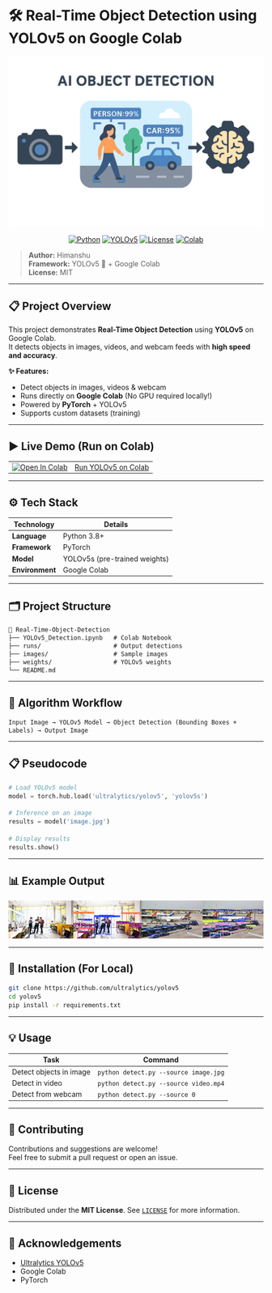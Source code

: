 
# 🛠️ **Real-Time Object Detection using YOLOv5 on Google Colab**

<p align="center">
  <img src="https://raw.githubusercontent.com/himanshu-chauhan-stack/RT_Object_Detection/refs/heads/main/content/sample_data/BANNER/frnt.png" width="600"/>
</p>

<p align="center">
  <a href="#"><img alt="Python" src="https://img.shields.io/badge/Python-3.8%2B-blue?logo=python"></a>
  <a href="#"><img alt="YOLOv5" src="https://img.shields.io/badge/YOLOv5-v7.0-orange?logo=github"></a>
  <a href="#"><img alt="License" src="https://img.shields.io/badge/License-MIT-green.svg"></a>
  <a href="#"><img alt="Colab" src="https://colab.research.google.com/assets/colab-badge.svg"></a>
</p>

> **Author:** Himanshu  
> **Framework:** YOLOv5 🚀 + Google Colab  
> **License:** MIT

---

## 📋 **Project Overview**

This project demonstrates **Real-Time Object Detection** using **YOLOv5** on Google Colab.  
It detects objects in images, videos, and webcam feeds with **high speed and accuracy**.

**✨ Features:**
- Detect objects in images, videos & webcam
- Runs directly on **Google Colab** (No GPU required locally!)
- Powered by **PyTorch** + YOLOv5  
- Supports custom datasets (training)

---

## ▶️ **Live Demo (Run on Colab)**

| | |
|----|-------------------------------------------|
| <a href="https://colab.research.google.com/drive/11NlIcSTc7Fj-972QtefjgK0LDJ_6ODt6?usp=sharing"><img src="https://colab.research.google.com/assets/colab-badge.svg" alt="Open In Colab"/></a> | [Run YOLOv5 on Colab](https://colab.research.google.com/drive/11NlIcSTc7Fj-972QtefjgK0LDJ_6ODt6?usp=sharing) |

---

## ⚙️ **Tech Stack**

| Technology | Details |
|------------|---------|
| **Language** | Python 3.8+ |
| **Framework** | PyTorch |
| **Model** | YOLOv5s (pre-trained weights) |
| **Environment** | Google Colab |

---

## 🗂️ **Project Structure**

```
📁 Real-Time-Object-Detection
├── YOLOv5_Detection.ipynb   # Colab Notebook
├── runs/                    # Output detections
├── images/                  # Sample images
├── weights/                 # YOLOv5 weights
└── README.md
```

---

## 📝 **Algorithm Workflow**

```
Input Image → YOLOv5 Model → Object Detection (Bounding Boxes + Labels) → Output Image
```

---

## 📋 **Pseudocode**

```python
# Load YOLOv5 model
model = torch.hub.load('ultralytics/yolov5', 'yolov5s')

# Inference on an image
results = model('image.jpg')

# Display results
results.show()
```

---

## 📊 **Example Output**

<p align="center">
  <img src="https://raw.githubusercontent.com/himanshu-chauhan-stack/RT_Object_Detection/refs/heads/main/content/sample_data/BANNER/banner.png" width="600"/>
</p>

---

## 🚀 **Installation (For Local)**

```bash
git clone https://github.com/ultralytics/yolov5
cd yolov5
pip install -r requirements.txt
```

---

## 💡 **Usage**

| Task | Command |
|------|---------|
| Detect objects in image | `python detect.py --source image.jpg` |
| Detect in video | `python detect.py --source video.mp4` |
| Detect from webcam | `python detect.py --source 0` |

---

## 🤝 **Contributing**

Contributions and suggestions are welcome!  
Feel free to submit a pull request or open an issue.

---

## 📄 **License**

Distributed under the **MIT License**. See [`LICENSE`](LICENSE) for more information.

---

## 🙌 **Acknowledgements**

- [Ultralytics YOLOv5](https://github.com/ultralytics/yolov5)
- Google Colab
- PyTorch

